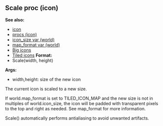 ## Scale proc (icon)
**See also:**
+   [icon](/ref/icon.md) 
+   [procs (icon)](/ref/icon/proc.md) 
+   [icon_size var (world)](/ref/world/var/icon_size.md) 
+   [map_format var (world)](/ref/world/var/map_format.md) 
+   [Big icons](/ref/%7Bnotes%7D/big-icons.md) 
+   [Tiled icons](/ref/%7Bnotes%7D/tiled-icons.md) <!-- -->
**Format:**
+   Scale(width, height)
<!-- -->
**Args:**
+   width,height: size of the new icon


The current icon is scaled to a new size. 

If
world.map_format is set to TILED_ICON_MAP and the new size is not in
multiples of world.icon_size, the icon will be padded with transparent
pixels to the top and right as needed. See map_format for more
information. 

Scale() automatically performs antialiasing to
avoid unwanted artifacts.